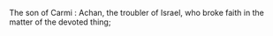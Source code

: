 The son of Carmi : Achan, the troubler of Israel, who broke faith in the matter of the devoted thing;
